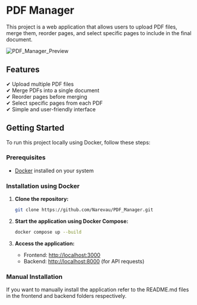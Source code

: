 # PDF Manager

This project is a web application that allows users to upload PDF files, merge them, reorder pages, and select specific pages to include in the final document.  

![PDF_Manager_Preview](https://github.com/user-attachments/assets/22e89bfe-bcb5-483f-8cd5-653c581da0ee)


## Features  
✔ Upload multiple PDF files  
✔ Merge PDFs into a single document  
✔ Reorder pages before merging  
✔ Select specific pages from each PDF  
✔ Simple and user-friendly interface  

## Getting Started  

To run this project locally using Docker, follow these steps:  

### Prerequisites  
- [Docker](https://www.docker.com/get-started) installed on your system  

### Installation using Docker

1. **Clone the repository:**  
   ```sh
   git clone https://github.com/Narevau/PDF_Manager.git 
   ```

2. **Start the application using Docker Compose:**  
   ```sh
   docker compose up --build
   ```

3. **Access the application:**  
   - Frontend: [http://localhost:3000](http://localhost:3000)  
   - Backend: [http://localhost:8000](http://localhost:8000) (for API requests)
  
### Manual Installation

If you want to manually install the application refer to the README.md files in the frontend and backend folders respectively.
